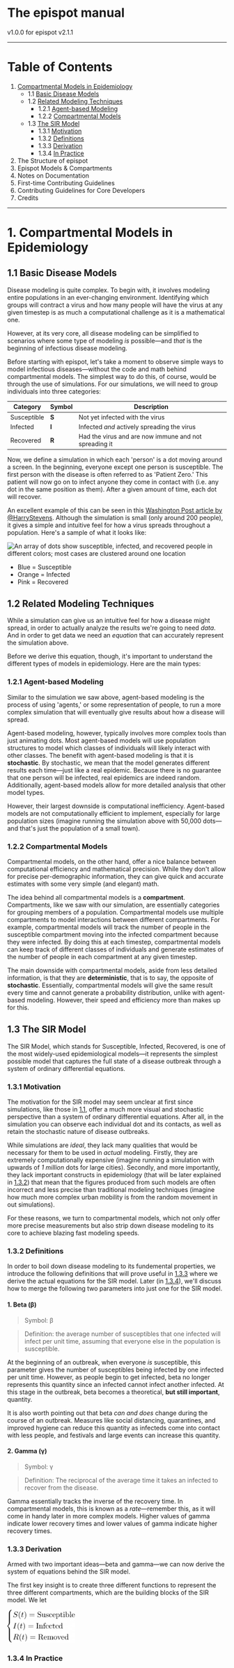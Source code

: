 # The epispot manual
v1.0.0 for epispot v2.1.1

---

# Table of Contents
1. [Compartmental Models in Epidemiology](#1-compartmental-models-in-epidemiology)
   - 1.1 [Basic Disease Models](#11-basic-disease-models)
   - 1.2 [Related Modeling Techniques](#12-related-modeling-techniques)
      - 1.2.1 [Agent-based Modeling](#121-agent-based-modeling)
      - 1.2.2 [Compartmental Models](#122-compartmental-models)
   - 1.3 [The SIR Model](#13-the-sir-model)
      - 1.3.1 [Motivation](#131-motivation)
      - 1.3.2 [Definitions](#132-definitions)
      - 1.3.3 [Derivation](#133-derivation)
      - 1.3.4 [In Practice](#134-in-practice)
2. The Structure of epispot
3. Epispot Models & Compartments
4. Notes on Documentation
5. First-time Contributing Guidelines
6. Contributing Guidelines for Core Developers
7. Credits

---

# 1. Compartmental Models in Epidemiology

## 1.1 Basic Disease Models

Disease modeling is quite complex. To begin with, it involves modeling
entire populations in an ever-changing environment. Identifying which groups
will contract a virus and how many people will have the virus at any given
timestep is as much a computational challenge as it is a mathematical one.

However, at its very core, all disease modeling can be simplified to scenarios
where some type of modeling *is* possible—and *that* is the beginning of
infectious disease modeling.

Before starting with epispot, let's take a moment to observe simple ways to
model infectious diseases—without the code and math behind compartmental
models. The simplest way to do this, of course, would be through the use of
simulations. For our simulations, we will need to group individuals into three
categories:

| Category | Symbol | Description |
| --- | --- | --- |
| Susceptible | **S** | Not yet infected with the virus |
| Infected | **I** | Infected *and* actively spreading the virus |
| Recovered | **R** | Had the virus and are now immune and not spreading it |

Now, we define a simulation in which each 'person' is a dot moving around a
screen. In the beginning, everyone except one person is susceptible. The first
person with the disease is often referred to as 'Patient Zero.' This patient 
will now go on to infect anyone they come in contact with (i.e. any dot in 
the same position as them). After a given amount of time, each dot will recover.

An excellent example of this can be seen in this [Washington Post article by
@HarryStevens](https://www.washingtonpost.com/graphics/2020/world/corona-simulator/).
Although the simulation is small (only around 200 people), it gives a simple and 
intuitive feel for how a virus spreads throughout a population. 
Here's a sample of what it looks like:

![An array of dots show susceptible, infected, and recovered people in 
different colors; most cases are clustered around one location](assets/1.1-wh-post.png)

- Blue = Susceptible
- Orange = Infected
- Pink = Recovered

## 1.2 Related Modeling Techniques

While a simulation can give us an intuitive feel for how a disease might spread,
in order to actually analyze the results we're going to need *data*. And in 
order to get data we need an *equation* that can accurately represent the 
simulation above.

Before we derive this equation, though, it's important to understand the 
different types of models in epidemiology. Here are the main types:

### 1.2.1 Agent-based Modeling
Similar to the simulation we saw above, agent-based modeling is the process 
of using 'agents,' or some representation of people, to run a more complex 
simulation that will eventually give results about how a disease will spread.

Agent-based modeling, however, typically involves more complex tools than 
just animating dots. Most agent-based models will use population structures
to model which classes of individuals will likely interact with other classes.
The benefit with agent-based modeling is that it is **stochastic**. By 
stochastic, we mean that the model generates different results each time—just
like a real epidemic. Because there is no guarantee that one person will be 
infected, real epidemics are indeed random. Additionally, agent-based models
allow for more detailed analysis that other model types. 

However, their largest downside is computational inefficiency. Agent-based models are not 
computationally efficient to implement, especially for large population sizes
(imagine running the simulation above with 50,000 dots—and that's just the 
population of a small town).

### 1.2.2 Compartmental Models
Compartmental models, on the other hand, offer a nice balance between 
computational efficiency and mathematical precision. While they don't allow 
for precise per-demographic information, they can give quick and accurate
estimates with some very simple (and elegant) math.

The idea behind all compartmental models is a **compartment**. Compartments,
like we saw with our simulation, are essentially categories for grouping 
members of a population. Compartmental models use multiple compartments to 
model interactions between different compartments. For example, compartmental
models will track the number of people in the susceptible compartment moving 
into the infected compartment because they were infected. By doing this at
each timestep, compartmental models can keep track of different classes of 
individuals and generate estimates of the number of people in each
compartment at any given timestep.

The main downside with compartmental models, aside from less detailed 
information, is that they are **deterministic**, that is to say, the opposite
of **stochastic**. Essentially, compartmental models will give the same 
result every time and cannot generate a probability distribution, unlike with
agent-based modeling. However, their speed and efficiency more than 
makes up for this.


## 1.3 The SIR Model
The SIR Model, which stands for Susceptible, Infected, Recovered, is one of the most widely-used epidemiological models—it represents the simplest possible model that captures the full state of a disease outbreak through a system of ordinary differential equations.

### 1.3.1 Motivation
The motivation for the SIR model may seem unclear at first since simulations, like those in [1.1](#11-basic-disease-models), offer a much more visual and stochastic perspective than a system of ordinary differential equations. After all, in the simulation you can observe each individual dot and its contacts, as well as retain the stochastic nature of disease outbreaks.

While simulations are *ideal*, they lack many qualities that would be necessary for them to be used in *actual* modeling. Firstly, they are extremely computationally expensive (imagine running a simulation with upwards of *1 million* dots for large cities). Secondly, and more importantly, they lack important constructs in epidemiology (that will be later explained in [1.3.2](#132-definitions)) that mean that the figures produced from such models are often incorrect and less precise than traditional modeling techniques (imagine how much more complex urban mobility is from the random movement in out simulations).

For these reasons, we turn to compartmental models, which not only offer more precise measurements but also strip down disease modeling to its core to achieve blazing fast modeling speeds.

### 1.3.2 Definitions
In order to boil down disease modeling to its fundemental properties, we introduce the following definitions that will prove useful in [1.3.3](#133-derivation) where we derive the actual equations for the SIR model. Later (in [1.3.4](#134-in-practice)), we'll discuss how to merge the following two parameters into just one for the SIR model.

#### 1. Beta (β)
> Symbol: β

> Definition: the average number of susceptibles that one infected will infect per unit time, assuming that everyone else in the population is susceptible.

At the beginning of an outbreak, when everyone *is* susceptible, this parameter gives the number of susceptibles being infected by one infected per unit time. However, as people begin to get infected, beta no longer represents this quantity since an infected cannot infect another infected. At this stage in the outbreak, beta becomes a theoretical, **but still important**, quantity.

It is also worth pointing out that beta *can and does* change during the course of an outbreak. Measures like social distancing, quarantines, and improved hygiene can reduce this quantity as infecteds come into contact with less people, and festivals and large events can increase this quantity.
#### 2. Gamma (γ)
> Symbol: γ

> Definition: The reciprocal of the average time it takes an infected to recover from the disease.

Gamma essentially tracks the inverse of the recovery time. In compartmental models, this is known as a *rate*—remember this, as it will come in handy later in more complex models. Higher values of gamma indicate lower recovery times and lower values of gamma indicate higher recovery times.
### 1.3.3 Derivation
Armed with two important ideas—beta and gamma—we can now derive the system of equations behind the SIR model.

The first key insight is to create three different functions to represent the three different compartments, which are the building blocks of the SIR model. We let

<img src="assets/SIR-base.png" alt="
   S(t) = Susceptible
   I(t) = Infected
   R(t) = Removed
" height="75"/>

### 1.3.4 In Practice
<!--
TODO:
 - Add 1.3 The SIR Model
 - Add 1.4 Expanding the SIR Model
 - Finish Ch 1
!-->